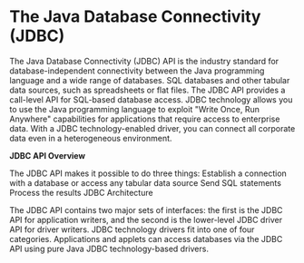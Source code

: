 # The Java Database Connectivity (JDBC)

The Java Database Connectivity (JDBC) API is the industry standard for database-independent connectivity between the Java programming language and a wide range of databases. SQL databases and other tabular data sources, such as spreadsheets or flat files. The JDBC API provides a call-level API for SQL-based database access.
JDBC technology allows you to use the Java programming language to exploit "Write Once, Run Anywhere" capabilities for applications that require access to enterprise data. With a JDBC technology-enabled driver, you can connect all corporate data even in a heterogeneous environment.

**JDBC API Overview**

The JDBC API makes it possible to do three things:
Establish a connection with a database or access any tabular data source
Send SQL statements
Process the results
JDBC Architecture

The JDBC API contains two major sets of interfaces: the first is the JDBC API for application writers, and the second is the lower-level JDBC driver API for driver writers. JDBC technology drivers fit into one of four categories. Applications and applets can access databases via the JDBC API using pure Java JDBC technology-based drivers.

